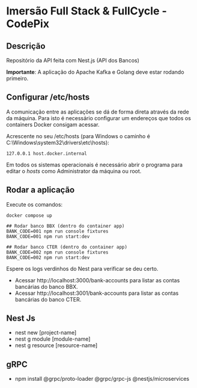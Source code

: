 # Imersão Full Stack & FullCycle - CodePix

## Descrição

Repositório da API feita com Nest.js (API dos Bancos)

**Importante**: A aplicação do Apache Kafka e Golang deve estar rodando primeiro.

## Configurar /etc/hosts

A comunicação entre as aplicações se dá de forma direta através da rede da máquina.
Para isto é necessário configurar um endereços que todos os containers Docker consigam acessar.

Acrescente no seu /etc/hosts (para Windows o caminho é C:\Windows\system32\drivers\etc\hosts):

```
127.0.0.1 host.docker.internal
```

Em todos os sistemas operacionais é necessário abrir o programa para editar o _hosts_ como Administrator da máquina ou root.

## Rodar a aplicação

Execute os comandos:

```
docker compose up

## Rodar banco BBX (dentro do container app)
BANK_CODE=001 npm run console fixtures
BANK_CODE=001 npm run start:dev

## Rodar banco CTER (dentro do container app)
BANK_CODE=002 npm run console fixtures
BANK_CODE=002 npm run start:dev
```

Espere os logs verdinhos do Nest para verificar se deu certo.

- Acessar http://localhost:3000/bank-accounts para listar as contas bancárias do banco BBX.
- Acessar http://localhost:3001/bank-accounts para listar as contas bancárias do banco CTER.

## Nest Js

- nest new [project-name]
- nest g module [module-name]
- nest g resource [resource-name]

## gRPC

- npm install @grpc/proto-loader @grpc/grpc-js @nestjs/microservices
